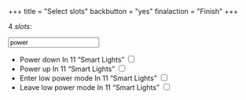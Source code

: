 +++
title = "Select slots"
backbutton = "yes"
finalaction = "Finish"
+++

<p class="resultlabel">4 <em>slots</em>:</p>

<div class="filterinput">
    <input placeholder="Filter slots…" value="power">
</div>

<ul class="selection subtitled">
<li>
    Power down
    <span class="subtitle">In 11 “Smart Lights”</span> <input type="checkbox">
</li>
<li>
    Power up
    <span class="subtitle">In 11 “Smart Lights”</span> <input type="checkbox">
</li>
<li>
    Enter low power mode
    <span class="subtitle">In 11 “Smart Lights”</span> <input type="checkbox">
</li>
<li>
    Leave low power mode
    <span class="subtitle">In 11 “Smart Lights”</span> <input type="checkbox">
</li>
</ul>
